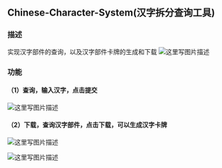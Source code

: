 ## Chinese-Character-System(汉字拆分查询工具)
### 描述
实现汉字部件的查询，以及汉字部件卡牌的生成和下载
![这里写图片描述](http://img.blog.csdn.net/20170404103643080?watermark/2/text/aHR0cDovL2Jsb2cuY3Nkbi5uZXQvU2xvd19XYWtsZXI=/font/5a6L5L2T/fontsize/400/fill/I0JBQkFCMA==/dissolve/70/gravity/SouthEast)

### 功能
#### （1）查询，输入汉字，点击提交
![这里写图片描述](http://img.blog.csdn.net/20170404103841103?watermark/2/text/aHR0cDovL2Jsb2cuY3Nkbi5uZXQvU2xvd19XYWtsZXI=/font/5a6L5L2T/fontsize/400/fill/I0JBQkFCMA==/dissolve/70/gravity/SouthEast)
#### （2）下载，查询汉字部件，点击下载，可以生成汉字卡牌
![这里写图片描述](http://img.blog.csdn.net/20170404104106403?watermark/2/text/aHR0cDovL2Jsb2cuY3Nkbi5uZXQvU2xvd19XYWtsZXI=/font/5a6L5L2T/fontsize/400/fill/I0JBQkFCMA==/dissolve/70/gravity/SouthEast)

![这里写图片描述](http://img.blog.csdn.net/20170404104750147?watermark/2/text/aHR0cDovL2Jsb2cuY3Nkbi5uZXQvU2xvd19XYWtsZXI=/font/5a6L5L2T/fontsize/400/fill/I0JBQkFCMA==/dissolve/70/gravity/SouthEast)
